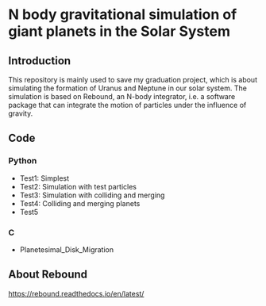 # N body gravitational simulation of giant planets in the Solar System

## Introduction
This repository is mainly used to save my graduation project, which is about simulating the formation of Uranus and Neptune in our solar system. The simulation is based on Rebound, an N-body integrator, i.e. a software package that can integrate the motion of particles under the influence of gravity.


## Code

### Python
* Test1: Simplest
* Test2: Simulation with test particles 
* Test3: Simulation with colliding and merging
* Test4: Colliding and merging planets
* Test5

### C
* Planetesimal_Disk_Migration


## About Rebound
https://rebound.readthedocs.io/en/latest/
